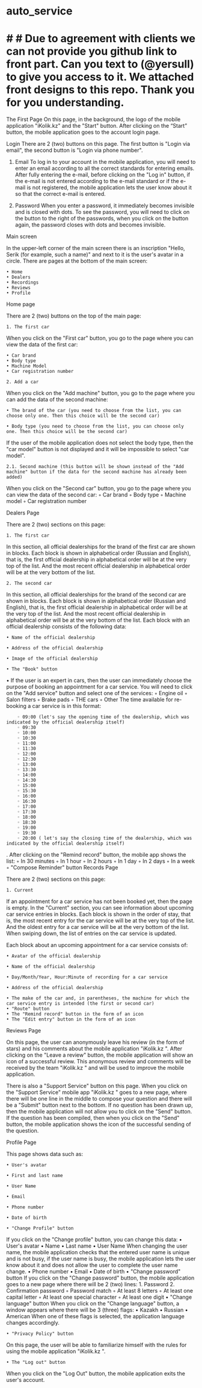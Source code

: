 # auto_service
# # # Due to agreement with clients we can not provide you github link to front part. Can you text to (@yersull) to give you access to it. We attached front designs to this repo. Thank you for you understanding.


The First Page
On this page, in the background, the logo of the mobile application "iKolik.kz" and the "Start" button. After clicking on the “Start” button, the mobile application goes to the account login page.

Login
There are 2 (two) buttons on this page. The first button is "Login via email", the second button is "Login via phone number".
  1. Email
To log in to your account in the mobile application, you will need to enter an email according to all the correct standards for entering emails. After fully entering the e-mail, before clicking on the "Log in" button, if the e-mail is not entered according to the e-mail standard or if the e-mail is not registered, the mobile application lets the user know about it so that the correct e-mail is entered.

  2. Password
When you enter a password, it immediately becomes invisible and is closed with dots. To see the password, you will need to click on the button to the right of the passwords, when you click on the button again, the password closes with dots and becomes invisible.

Main screen

In the upper-left corner of the main screen there is an inscription "Hello, Serik (for example, such a name)" and next to it is the user's avatar in a circle. There are pages at the bottom of the main screen:

    • Home
    • Dealers
    • Recordings
    • Reviews
    • Profile

Home page

There are 2 (two) buttons on the top of the main page:

    1. The first car
When you click on the "First car" button, you go to the page where you can view the data of the first car:

    • Car brand 
    • Body type
    • Machine Model
    • Car registration number
    
    2. Add a car
When you click on the "Add machine" button, you go to the page where you can add the data of the second machine:

    • The brand of the car (you need to choose from the list, you can choose only one. Then this choice will be the second car)

    • Body type (you need to choose from the list, you can choose only one. Then this choice will be the second car)
If the user of the mobile application does not select the body type, then the "car model" button is not displayed and it will be impossible to select "car model".

    2.1. Second machine (this button will be shown instead of the "Add machine" button if the data for the second machine has already been added)

When you click on the "Second car" button, you go to the page where you can view the data of the second car:
        ◦ Car brand 
        ◦ Body type
        ◦ Machine model
        ◦ Car registration number



Dealers Page

There are 2 (two) sections on this page:

    1. The first car
In this section, all official dealerships for the brand of the first car are shown in blocks. Each block is shown in alphabetical order (Russian and English), that is, the first official dealership in alphabetical order will be at the very top of the list. And the most recent official dealership in alphabetical order will be at the very bottom of the list.
 
    2. The second car
In this section, all official dealerships for the brand of the second car are shown in blocks. Each block is shown in alphabetical order (Russian and English), that is, the first official dealership in alphabetical order will be at the very top of the list. And the most recent official dealership in alphabetical order will be at the very bottom of the list.
Each block with an official dealership consists of the following data:

    • Name of the official dealership

    • Address of the official dealership

    • Image of the official dealership

    • The "Book" button
• If the user is an expert in cars, then the user can immediately choose the purpose of booking an appointment for a car service. You will need to click on the "Add service" button and select one of the services: 
        ◦ Engine oil
        ◦ Salon filters
        ◦ Brake pads
        ◦ THE cars
        ◦ Other
The time available for re-booking a car service is in this format:

        ◦ 09:00 (let's say the opening time of the dealership, which was indicated by the official dealership itself)
        ◦ 09:30
        ◦ 10:00
        ◦ 10:30
        ◦ 11:00
        ◦ 11:30
        ◦ 12:00
        ◦ 12:30
        ◦ 13:00
        ◦ 13:30
        ◦ 14:00
        ◦ 14:30
        ◦ 15:00
        ◦ 15:30
        ◦ 16:00
        ◦ 16:30
        ◦ 17:00
        ◦ 17:30
        ◦ 18:00
        ◦ 18:30
        ◦ 19:00
        ◦ 19:30
        ◦ 20:00 ( let's say the closing time of the dealership, which was indicated by the official dealership itself)
. After clicking on the "Remind record" button, the mobile app shows the list:
◦ In 30 minutes
        ◦ In 1 hour
        ◦ In 2 hours
        ◦ In 1 day
        ◦ In 2 days
        ◦ In a week
        ◦ "Compose Reminder" button
Records Page

There are 2 (two) sections on this page:

    1. Current
If an appointment for a car service has not been booked yet, then the page is empty.
In the "Current" section, you can see information about upcoming car service entries in blocks. Each block is shown in the order of stay, that is, the most recent entry for the car service will be at the very top of the list. And the oldest entry for a car service will be at the very bottom of the list. When swiping down, the list of entries on the car service is updated.

Each block about an upcoming appointment for a car service consists of:

    • Avatar of the official dealership

    • Name of the official dealership

    • Day/Month/Year, Hour:Minute of recording for a car service

    • Address of the official dealership

    • The make of the car and, in parentheses, the machine for which the car service entry is intended (the first or second car)
    • "Route" button
    • The "Remind record" button in the form of an icon
    • The "Edit entry" button in the form of an icon

Reviews Page

On this page, the user can anonymously leave his review (in the form of stars) and his comments about the mobile application "iKolik.kz ". After clicking on the "Leave a review" button, the mobile application will show an icon of a successful review. This anonymous review and comments will be received by the team "iKolik.kz " and will be used to improve the mobile application.

There is also a "Support Service" button on this page. When you click on the "Support Service" mobile app "iKolik.kz " goes to a new page, where there will be one line in the middle to compose your question and there will be a "Submit" button next to the bottom. If no question has been drawn up, then the mobile application will not allow you to click on the "Send" button. If the question has been compiled, then when you click on the "Send" button, the mobile application shows the icon of the successful sending of the question.


Profile Page

This page shows data such as:

    • User's avatar

    • First and last name

    • User Name

    • Email

    • Phone number

    • Date of birth

    • "Change Profile" button
If you click on the "Change profile" button, you can change this data:
    • User's avatar
    • Name
    • Last name
    • User Name
When changing the user name, the mobile application checks that the entered user name is unique and is not busy, if the user name is busy, the mobile application lets the user know about it and does not allow the user to complete the user name change.
    • Phone number
    • Email
    • Date of birth
    • "Change password" button
    If you click on the "Change password" button, the mobile application goes to a new page where there will be 2 (two) lines:
    1. Password
    2. Confirmation password
◦ Password match
        ◦ At least 8 letters
        ◦ At least one capital letter
        ◦ At least one special character
        ◦ At least one digit
    • "Change language" button 
When you click on the "Change language" button, a window appears where there will be 3 (three) flags: 
    • Kazakh
• Russian
• American
When one of these flags is selected, the application language changes accordingly.

    • "Privacy Policy" button
On this page, the user will be able to familiarize himself with the rules for using the mobile application "iKolik.kz ".

    • The "Log out" button
When you click on the "Log Out" button, the mobile application exits the user's account.
